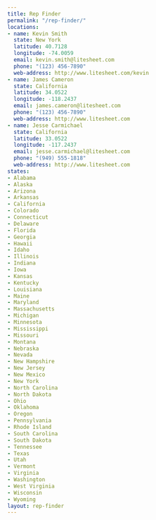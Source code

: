 ```yaml
---
title: Rep Finder
permalink: "/rep-finder/"
locations:
- name: Kevin Smith
  state: New York
  latitude: 40.7128
  longitude: -74.0059
  email: kevin.smith@litesheet.com
  phone: "(123) 456-7890"
  web-address: http://www.litesheet.com/kevin
- name: James Cameron
  state: California
  latitude: 34.0522
  longitude: -118.2437
  email: james.cameron@litesheet.com
  phone: "(123) 456-7890"
  web-address: http://www.litesheet.com
- name: Jesse Carmichael
  state: California
  latitude: 33.0522
  longitude: -117.2437
  email: jesse.carmichael@litesheet.com
  phone: "(949) 555-1818"
  web-address: http://www.litesheet.com
states:
- Alabama
- Alaska
- Arizona
- Arkansas
- California
- Colorado
- Connecticut
- Delaware
- Florida
- Georgia
- Hawaii
- Idaho
- Illinois
- Indiana
- Iowa
- Kansas
- Kentucky
- Louisiana
- Maine
- Maryland
- Massachusetts
- Michigan
- Minnesota
- Mississippi
- Missouri
- Montana
- Nebraska
- Nevada
- New Hampshire
- New Jersey
- New Mexico
- New York
- North Carolina
- North Dakota
- Ohio
- Oklahoma
- Oregon
- Pennsylvania
- Rhode Island
- South Carolina
- South Dakota
- Tennessee
- Texas
- Utah
- Vermont
- Virginia
- Washington
- West Virginia
- Wisconsin
- Wyoming
layout: rep-finder
---
```


